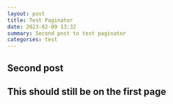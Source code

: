```yaml
---
layout: post
title: Test Paginator
date: 2023-02-09 13:32
summary: Second post to test paginator
categories: test
---
```



## Second post

## This should still be on the first page